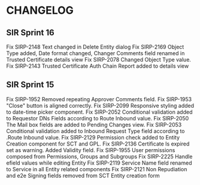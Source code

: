 # CHANGELOG

## SIR Sprint 16
Fix SIRP-2148 Text changed in Delete Entity dialog
Fix SIRP-2169 Object Type added, Date format changed, Changer Comments field renamed in Trusted Certificate details view
Fix SIRP-2078 Changed Object Type value.
Fix SIRP-2143 Trusted Certificate Auth Chain Report added to details view

## SIR Sprint 15
Fix SIRP-1952 Removed repeating Approver Comments field.
Fix SIRP-1953 "Close" button is aligned correctly.
Fix SIRP-2099 Responsive styling added to date-time picker component.
Fix SIRP-2052 Conditional validation added to Requestor DNs Fields according to Route Inbound value.
Fix SIRP-2050 The Mail box fields are added to Pending Changes view.
Fix SIRP-2053 Conditional validation added to Inbound Request Type field according to .Route Inbound value.
Fix SIRP-2129 Permission check added to Entity Creation component for SCT and GPL.
Fix SIRP-2136 Certificate Is expired set as warning. Added Validity field.
Fix SIRP-1955 User permissions composed from Permissions, Groups and Subgroups
Fix SIRP-2225 Handle efield values while editing Entity
Fix SIRP-2119 Service Name field renamed to Service in all Entity related components
Fix SIRP-2121 Non Repudiation and e2e Signing fields removed from SCT Entity creation form
